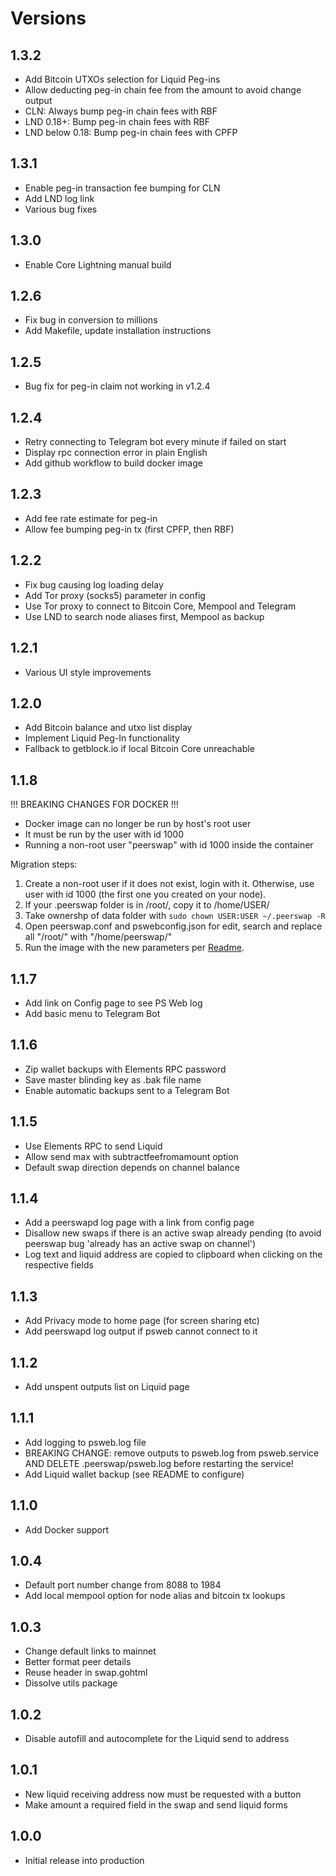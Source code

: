 # Versions

## 1.3.2

- Add Bitcoin UTXOs selection for Liquid Peg-ins
- Allow deducting peg-in chain fee from the amount to avoid change output
- CLN: Always bump peg-in chain fees with RBF
- LND 0.18+: Bump peg-in chain fees with RBF
- LND below 0.18: Bump peg-in chain fees with CPFP

## 1.3.1

- Enable peg-in transaction fee bumping for CLN
- Add LND log link
- Various bug fixes

## 1.3.0

- Enable Core Lightning manual build

## 1.2.6

- Fix bug in conversion to millions
- Add Makefile, update installation instructions

## 1.2.5

- Bug fix for peg-in claim not working in v1.2.4

## 1.2.4

- Retry connecting to Telegram bot every minute if failed on start
- Display rpc connection error in plain English
- Add github workflow to build docker image

## 1.2.3

- Add fee rate estimate for peg-in
- Allow fee bumping peg-in tx (first CPFP, then RBF)

## 1.2.2

- Fix bug causing log loading delay
- Add Tor proxy (socks5) parameter in config
- Use Tor proxy to connect to Bitcoin Core, Mempool and Telegram
- Use LND to search node aliases first, Mempool as backup

## 1.2.1

- Various UI style improvements

## 1.2.0

- Add Bitcoin balance and utxo list display
- Implement Liquid Peg-In functionality
- Fallback to getblock.io if local Bitcoin Core unreachable

## 1.1.8

!!! BREAKING CHANGES FOR DOCKER !!! 

- Docker image can no longer be run by host's root user
- It must be run by the user with id 1000
- Running a non-root user "peerswap" with id 1000 inside the container

Migration steps:
1. Create a non-root user if it does not exist, login with it. Otherwise, use user with id 1000 (the first one you created on your node).
2. If your .peerswap folder is in /root/, copy it to /home/USER/
3. Take ownershp of data folder with ```sudo chown USER:USER ~/.peerswap -R```
4. Open peerswap.conf and pswebconfig.json for edit, search and replace all "/root/" with "/home/peerswap/"
5. Run the image with the new parameters per [Readme](https://github.com/Impa10r/peerswap-web/blob/main/README.md#docker-lnd-only).

## 1.1.7

- Add link on Config page to see PS Web log 
- Add basic menu to Telegram Bot

## 1.1.6

- Zip wallet backups with Elements RPC password
- Save master blinding key as .bak file name
- Enable automatic backups sent to a Telegram Bot

## 1.1.5

- Use Elements RPC to send Liquid
- Allow send max with subtractfeefromamount option
- Default swap direction depends on channel balance

## 1.1.4

- Add a peerswapd log page with a link from config page
- Disallow new swaps if there is an active swap already pending (to avoid peerswap bug 'already has an active swap on channel')
- Log text and liquid address are copied to clipboard when clicking on the respective fields

## 1.1.3

- Add Privacy mode to home page (for screen sharing etc)
- Add peerswapd log output if psweb cannot connect to it

## 1.1.2

- Add unspent outputs list on Liquid page

## 1.1.1

- Add logging to psweb.log file
- BREAKING CHANGE: remove outputs to psweb.log from psweb.service AND DELETE .peerswap/psweb.log before restarting the service!
- Add Liquid wallet backup (see README to configure)

## 1.1.0

- Add Docker support

## 1.0.4

- Default port number change from 8088 to 1984
- Add local mempool option for node alias and bitcoin tx lookups

## 1.0.3

- Change default links to mainnet
- Better format peer details 
- Reuse header in swap.gohtml
- Dissolve utils package

## 1.0.2

- Disable autofill and autocomplete for the Liquid send to address

## 1.0.1

- New liquid receiving address now must be requested with a button
- Make amount a required field in the swap and send liquid forms

## 1.0.0

- Initial release into production
